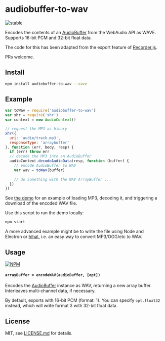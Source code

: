 # audiobuffer-to-wav

[![stable](http://badges.github.io/stability-badges/dist/stable.svg)](http://github.com/badges/stability-badges)

Encodes the contents of an [AudioBuffer](https://developer.mozilla.org/en-US/docs/Web/API/AudioBuffer) from the WebAudio API as WAVE. Supports 16-bit PCM and 32-bit float data.

The code for this has been adapted from the export feature of [Recorder.js](https://github.com/mattdiamond/Recorderjs).

PRs welcome.

## Install

```sh
npm install audiobuffer-to-wav --save
```

## Example

```js
var toWav = require('audiobuffer-to-wav')
var xhr = require('xhr')
var context = new AudioContext()

// request the MP3 as binary
xhr({
  uri: 'audio/track.mp3',
  responseType: 'arraybuffer'
}, function (err, body, resp) {
  if (err) throw err
  // decode the MP3 into an AudioBuffer
  audioContext.decodeAudioData(resp, function (buffer) {
    // encode AudioBuffer to WAV
    var wav = toWav(buffer)
    
    // do something with the WAV ArrayBuffer ...
  })
})
```

See [the demo](./demo/index.js) for an example of loading MP3, decoding it, and triggering a download of the encoded WAV file.

Use this script to run the demo locally:

```sh
npm start
```

A more advanced example might be to write the file using Node and Electron or [hihat](https://www.npmjs.com/package/hihat), i.e. an easy way to convert MP3/OGG/etc to WAV.

## Usage

[![NPM](https://nodei.co/npm/audiobuffer-to-wav.png)](https://www.npmjs.com/package/audiobuffer-to-wav)

#### `arrayBuffer = encodeWAV(audioBuffer, [opt])`

Encodes the [AudioBuffer](https://developer.mozilla.org/en-US/docs/Web/API/AudioBuffer) instance as WAV, returning a new array buffer. Interleaves multi-channel data, if necessary.

By default, exports with 16-bit PCM (format: 1). You can specify `opt.float32` instead, which will write format 3 with 32-bit float data.

## License

MIT, see [LICENSE.md](http://github.com/Jam3/audiobuffer-to-wav/blob/master/LICENSE.md) for details.
